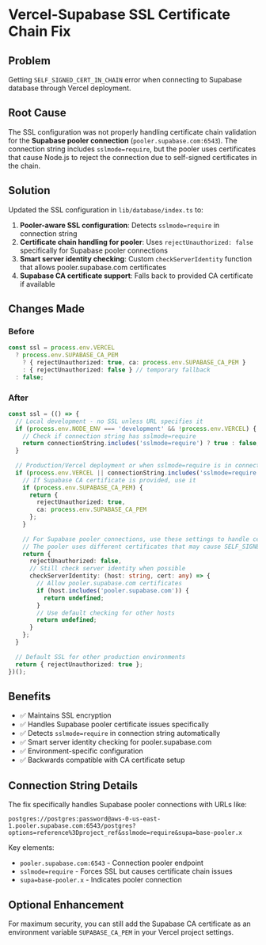 # Vercel-Supabase SSL Certificate Chain Fix

## Problem
Getting `SELF_SIGNED_CERT_IN_CHAIN` error when connecting to Supabase database through Vercel deployment.

## Root Cause
The SSL configuration was not properly handling certificate chain validation for the **Supabase pooler connection** (`pooler.supabase.com:6543`). The connection string includes `sslmode=require`, but the pooler uses certificates that cause Node.js to reject the connection due to self-signed certificates in the chain.

## Solution
Updated the SSL configuration in `lib/database/index.ts` to:

1. **Pooler-aware SSL configuration**: Detects `sslmode=require` in connection string
2. **Certificate chain handling for pooler**: Uses `rejectUnauthorized: false` specifically for Supabase pooler connections
3. **Smart server identity checking**: Custom `checkServerIdentity` function that allows pooler.supabase.com certificates
4. **Supabase CA certificate support**: Falls back to provided CA certificate if available

## Changes Made

### Before
```typescript
const ssl = process.env.VERCEL
  ? process.env.SUPABASE_CA_PEM
    ? { rejectUnauthorized: true, ca: process.env.SUPABASE_CA_PEM }
    : { rejectUnauthorized: false } // temporary fallback
  : false;
```

### After
```typescript
const ssl = (() => {
  // Local development - no SSL unless URL specifies it
  if (process.env.NODE_ENV === 'development' && !process.env.VERCEL) {
    // Check if connection string has sslmode=require
    return connectionString.includes('sslmode=require') ? true : false;
  }
  
  // Production/Vercel deployment or when sslmode=require is in connection string
  if (process.env.VERCEL || connectionString.includes('sslmode=require')) {
    // If Supabase CA certificate is provided, use it
    if (process.env.SUPABASE_CA_PEM) {
      return { 
        rejectUnauthorized: true, 
        ca: process.env.SUPABASE_CA_PEM 
      };
    }
    
    // For Supabase pooler connections, use these settings to handle certificate chain
    // The pooler uses different certificates that may cause SELF_SIGNED_CERT_IN_CHAIN errors
    return {
      rejectUnauthorized: false,
      // Still check server identity when possible
      checkServerIdentity: (host: string, cert: any) => {
        // Allow pooler.supabase.com certificates
        if (host.includes('pooler.supabase.com')) {
          return undefined;
        }
        // Use default checking for other hosts
        return undefined;
      }
    };
  }
  
  // Default SSL for other production environments
  return { rejectUnauthorized: true };
})();
```

## Benefits
- ✅ Maintains SSL encryption
- ✅ Handles Supabase pooler certificate issues specifically
- ✅ Detects `sslmode=require` in connection string automatically
- ✅ Smart server identity checking for pooler.supabase.com
- ✅ Environment-specific configuration
- ✅ Backwards compatible with CA certificate setup

## Connection String Details
The fix specifically handles Supabase pooler connections with URLs like:
```
postgres://postgres:password@aws-0-us-east-1.pooler.supabase.com:6543/postgres?options=reference%3Dproject_ref&sslmode=require&supa=base-pooler.x
```

Key elements:
- `pooler.supabase.com:6543` - Connection pooler endpoint
- `sslmode=require` - Forces SSL but causes certificate chain issues
- `supa=base-pooler.x` - Indicates pooler connection

## Optional Enhancement
For maximum security, you can still add the Supabase CA certificate as an environment variable `SUPABASE_CA_PEM` in your Vercel project settings.

